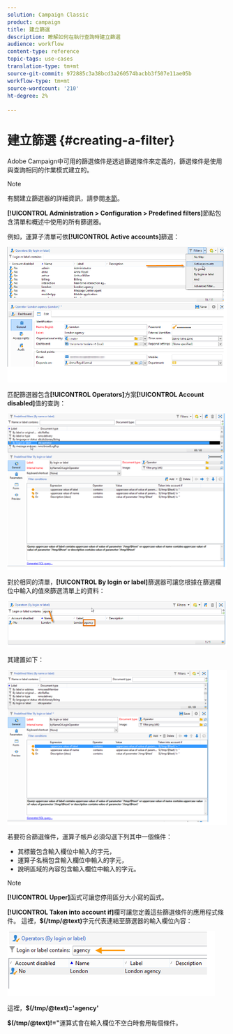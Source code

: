 ```yaml
---
solution: Campaign Classic
product: campaign
title: 建立篩選
description: 瞭解如何在執行查詢時建立篩選
audience: workflow
content-type: reference
topic-tags: use-cases
translation-type: tm+mt
source-git-commit: 972885c3a38bcd3a260574bacbb3f507e11ae05b
workflow-type: tm+mt
source-wordcount: '210'
ht-degree: 2%

---
```



# 建立篩選 {#creating-a-filter}

Adobe Campaign中可用的篩選條件是透過篩選條件來定義的，篩選條件是使用與查詢相同的作業模式建立的。

>[!NOTE]
>
>有關建立篩選器的詳細資訊，請參閱[本節](../../platform/using/filtering-options.md)。

**[!UICONTROL Administration > Configuration > Predefined filters]**&#x200B;節點包含清單和概述中使用的所有篩選器。

例如，運算子清單可依&#x200B;**[!UICONTROL Active accounts]**&#x200B;篩選：

![](assets/query_editor_filter_sample_1.png)

匹配篩選器包含&#x200B;**[!UICONTROL Operators]**&#x200B;方案&#x200B;**[!UICONTROL Account disabled]**&#x200B;值的查詢：

![](assets/query_editor_filter_sample_2.png)

對於相同的清單，**[!UICONTROL By login or label]**&#x200B;篩選器可讓您根據在篩選欄位中輸入的值來篩選清單上的資料：

![](assets/query_editor_filter_sample_3.png)

其建置如下：

![](assets/query_editor_filter_sample_4.png)

若要符合篩選條件，運算子帳戶必須勾選下列其中一個條件：

* 其標籤包含輸入欄位中輸入的字元，
* 運算子名稱包含輸入欄位中輸入的字元，
* 說明區域的內容包含輸入欄位中輸入的字元。

>[!NOTE]
>
>**[!UICONTROL Upper]**&#x200B;函式可讓您停用區分大小寫的函式。

**[!UICONTROL Taken into account if]**&#x200B;欄可讓您定義這些篩選條件的應用程式條件。 這裡，**$(/tmp/@text)**&#x200B;字元代表連結至篩選器的輸入欄位內容：

![](assets/query_editor_filter_sample_5.png)

這裡，**$(/tmp/@text)=&#39;agency&#39;**

**$(/tmp/@text)!=&quot;**&#x200B;運算式會在輸入欄位不空白時套用每個條件。
